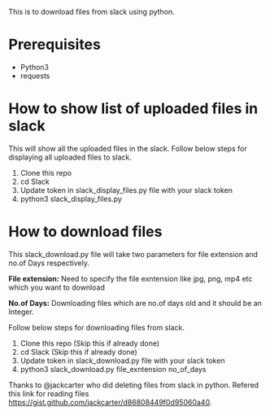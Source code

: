 This is to download files from slack using python.

# Prerequisites
- Python3
- requests

# How to show list of uploaded files in slack
This will show all the uploaded files in the slack. Follow below steps for displaying all uploaded files to slack.

1. Clone this repo
2. cd Slack
3. Update token in slack_display_files.py file with your slack token
4. python3 slack_display_files.py 

# How to download files
This slack_download.py file will take two parameters for file extension and no.of Days respectively.

**File extension:** Need to specify the file exntension like jpg, png, mp4 etc  which you want to download

**No.of Days:** Downloading files which are no.of days old and it should be an Integer. 

Follow below steps for downloading files from slack.

1. Clone this repo (Skip this if already done)
2. cd Slack (Skip this if already done)
3. Update token in slack_download.py file with your slack token
4. python3 slack_download.py file_exntension no_of_days

Thanks  to @jackcarter who did deleting files from slack in python. Refered this link for reading files https://gist.github.com/jackcarter/d86808449f0d95060a40.


